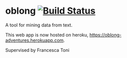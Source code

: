 # oblong [![Build Status](https://travis-ci.org/oblong-antelope/oblong.svg?branch=master)](https://travis-ci.org/oblong-antelope/oblong)

A tool for mining data from text.

This web app is now hosted on heroku, https://oblong-adventures.herokuapp.com.

Supervised by Francesca Toni
